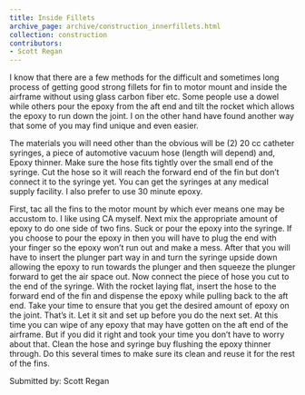 ```yaml
---
title: Inside Fillets
archive_page: archive/construction_innerfillets.html
collection: construction
contributors:
- Scott Regan
---
```

I know that there are a few methods for the difficult and sometimes long process of getting good strong fillets for fin to motor mount and inside the airframe without using glass carbon fiber etc. Some people use a dowel while others pour the epoxy from the aft end and tilt the rocket which allows the epoxy to run down the joint. I on the other hand have found another way that some of you may find unique and even easier.

The materials you will need other than the obvious will be (2) 20 cc catheter syringes, a piece of automotive vacuum hose (length will depend) and, Epoxy thinner. Make sure the hose fits tightly over the small end of the syringe. Cut the hose so it will reach the forward end of the fin but don’t connect it to the syringe yet. You can get the syringes at any medical supply facility. I also prefer to use 30 minute epoxy.

First, tac all the fins to the motor mount by which ever means one may be accustom to. I like using CA myself. Next mix the appropriate amount of epoxy to do one side of two fins. Suck or pour the epoxy into the syringe. If you choose to pour the epoxy in then you will have to plug the end with your finger so the epoxy won’t run out and make a mess. After that you will have to insert the plunger part way in and turn the syringe upside down allowing the epoxy to run towards the plunger and then squeeze the plunger forward to get the air space out. Now connect the piece of hose you cut to the end of the syringe. With the rocket laying flat, insert the hose to the forward end of the fin and dispense the epoxy while pulling back to the aft end. Take your time to ensure that you get the desired amount of epoxy on the joint. That’s it. Let it sit and set up before you do the next set. At this time you can wipe of any epoxy that may have gotten on the aft end of the airframe. But if you did it right and took your time you don’t have to worry about that. Clean the hose and syringe buy flushing the epoxy thinner through. Do this several times to make sure its clean and reuse it for the rest of the fins.

Submitted by: Scott Regan


